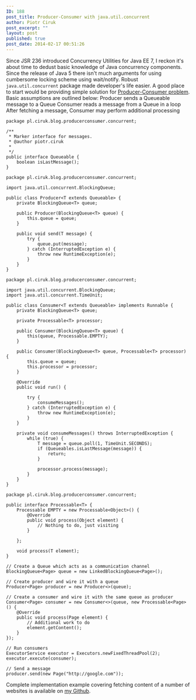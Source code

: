 ```yaml
---
ID: 188
post_title: Producer-Consumer with java.util.concurrent
author: Piotr Ciruk
post_excerpt: ""
layout: post
published: true
post_date: 2014-02-17 00:51:26
---
```

Since JSR 236 introduced Concurrency Utilities for Java EE 7, I reckon it's about time to dedust basic knowledge of Java concurrency components. 
Since the release of Java 5 there isn't much arguments for using cumbersome locking scheme using wait/notify. Robust `java.util.concurrent` package made developer's life easier.
A good place to start would be providing simple solution for <a href="http://en.wikipedia.org/wiki/Producer%E2%80%93consumer_problem" target="_blank">Producer-Consumer problem</a>. 
Basic assumptions are outlined below:
Producer sends a Queueable message to a Queue
Consumer reads a message from a Queue in a loop
After fetching a message, Consumer may perform additional processing

```
package pl.ciruk.blog.producerconsumer.concurrent;

/**
 * Marker interface for messages.
 * @author piotr.ciruk
 *
 */
public interface Queueable {
	boolean isLastMessage();
}
```

```
package pl.ciruk.blog.producerconsumer.concurrent;

import java.util.concurrent.BlockingQueue;

public class Producer<T extends Queueable> {
	private BlockingQueue<T> queue;
	
	public Producer(BlockingQueue<T> queue) {
		this.queue = queue;
	}
	
	public void send(T message) {
		try {
			queue.put(message);
		} catch (InterruptedException e) {
			throw new RuntimeException(e);
		}
	}
}
```

```
package pl.ciruk.blog.producerconsumer.concurrent;

import java.util.concurrent.BlockingQueue;
import java.util.concurrent.TimeUnit;

public class Consumer<T extends Queueable> implements Runnable {
	private BlockingQueue<T> queue;
	
	private Processable<T> processor;
	
	public Consumer(BlockingQueue<T> queue) {
		this(queue, Processable.EMPTY);
	}
	
	public Consumer(BlockingQueue<T> queue, Processable<T> processor) {
		this.queue = queue;
		this.processor = processor;
	}

	@Override
	public void run() {
		
		try {
			consumeMessages();
		} catch (InterruptedException e) {
			throw new RuntimeException(e);
		}
	}
	
	private void consumeMessages() throws InterruptedException {
		while (true) {
			T message = queue.poll(1, TimeUnit.SECONDS);
			if (Queueables.isLastMessage(message)) {
				return;
			}
			
			processor.process(message);
		}
	}
}
```

```
package pl.ciruk.blog.producerconsumer.concurrent;

public interface Processable<T> {
	Processable EMPTY = new Processable<Object>() {
		@Override
		public void process(Object element) {
			// Nothing to do, just visiting
		}
		
	};
	
	void process(T element);
}
```

```
// Create a Queue which acts as a communication channel
BlockingQueue<Page> queue = new LinkedBlockingQueue<Page>();

// Create producer and wire it with a queue
Producer<Page> producer = new Producer<>(queue);

// Create a consumer and wire it with the same queue as producer
Consumer<Page> consumer = new Consumer<>(queue, new Processable<Page>() {
	@Override
	public void process(Page element) {
		// Additional work to do
		element.getContent();
	}
});

// Run consumers
ExecutorService executor = Executors.newFixedThreadPool(2);
executor.execute(consumer);

// Send a message
producer.send(new Page("http://google.com"));
```

Complete implementation example covering fetching content of a number of websites is available on <a href="https://github.com/cpiotr/blog" target="_blank">my Github</a>.